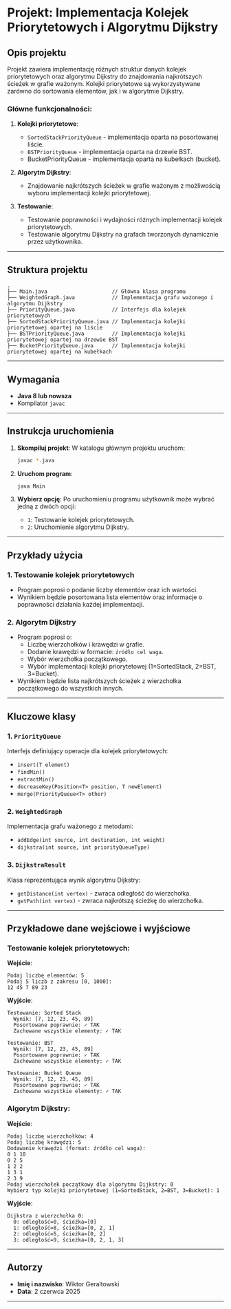 # Projekt: Implementacja Kolejek Priorytetowych i Algorytmu Dijkstry

## Opis projektu
Projekt zawiera implementację różnych struktur danych kolejek priorytetowych oraz algorytmu Dijkstry do znajdowania najkrótszych ścieżek w grafie ważonym. Kolejki priorytetowe są wykorzystywane zarówno do sortowania elementów, jak i w algorytmie Dijkstry. 

### Główne funkcjonalności:
1. **Kolejki priorytetowe**:
   - `SortedStackPriorityQueue` - implementacja oparta na posortowanej liście.
   - `BSTPriorityQueue` - implementacja oparta na drzewie BST.
   - BucketPriorityQueue - implementacja oparta na kubełkach (bucket).

2. **Algorytm Dijkstry**:
   - Znajdowanie najkrótszych ścieżek w grafie ważonym z możliwością wyboru implementacji kolejki priorytetowej.

3. **Testowanie**:
   - Testowanie poprawności i wydajności różnych implementacji kolejek priorytetowych.
   - Testowanie algorytmu Dijkstry na grafach tworzonych dynamicznie przez użytkownika.

---

## Struktura projektu
```
.
├── Main.java                     // Główna klasa programu
├── WeightedGraph.java            // Implementacja grafu ważonego i algorytmu Dijkstry
├── PriorityQueue.java            // Interfejs dla kolejek priorytetowych
├── SortedStackPriorityQueue.java // Implementacja kolejki priorytetowej opartej na liście
├── BSTPriorityQueue.java         // Implementacja kolejki priorytetowej opartej na drzewie BST
├── BucketPriorityQueue.java      // Implementacja kolejki priorytetowej opartej na kubełkach
```

---

## Wymagania
- **Java 8 lub nowsza**
- Kompilator `javac`

---

## Instrukcja uruchomienia

1. **Skompiluj projekt**:
   W katalogu głównym projektu uruchom:
   ```bash
   javac *.java
   ```

2. **Uruchom program**:
   ```bash
   java Main
   ```

3. **Wybierz opcję**:
   Po uruchomieniu programu użytkownik może wybrać jedną z dwóch opcji:
   - `1`: Testowanie kolejek priorytetowych.
   - `2`: Uruchomienie algorytmu Dijkstry.

---

## Przykłady użycia

### 1. Testowanie kolejek priorytetowych
- Program poprosi o podanie liczby elementów oraz ich wartości.
- Wynikiem będzie posortowana lista elementów oraz informacje o poprawności działania każdej implementacji.

### 2. Algorytm Dijkstry
- Program poprosi o:
  - Liczbę wierzchołków i krawędzi w grafie.
  - Dodanie krawędzi w formacie: `źródło cel waga`.
  - Wybór wierzchołka początkowego.
  - Wybór implementacji kolejki priorytetowej (1=SortedStack, 2=BST, 3=Bucket).
- Wynikiem będzie lista najkrótszych ścieżek z wierzchołka początkowego do wszystkich innych.

---

## Kluczowe klasy

### 1. **`PriorityQueue`**
Interfejs definiujący operacje dla kolejek priorytetowych:
- `insert(T element)`
- `findMin()`
- `extractMin()`
- `decreaseKey(Position<T> position, T newElement)`
- `merge(PriorityQueue<T> other)`

### 2. **`WeightedGraph`**
Implementacja grafu ważonego z metodami:
- `addEdge(int source, int destination, int weight)`
- `dijkstra(int source, int priorityQueueType)`

### 3. **`DijkstraResult`**
Klasa reprezentująca wynik algorytmu Dijkstry:
- `getDistance(int vertex)` - zwraca odległość do wierzchołka.
- `getPath(int vertex)` - zwraca najkrótszą ścieżkę do wierzchołka.

---

## Przykładowe dane wejściowe i wyjściowe

### Testowanie kolejek priorytetowych:
**Wejście**:
```
Podaj liczbę elementów: 5
Podaj 5 liczb z zakresu [0, 1000]:
12 45 7 89 23
```

**Wyjście**:
```
Testowanie: Sorted Stack
  Wynik: [7, 12, 23, 45, 89]
  Posortowane poprawnie: ✓ TAK
  Zachowane wszystkie elementy: ✓ TAK

Testowanie: BST
  Wynik: [7, 12, 23, 45, 89]
  Posortowane poprawnie: ✓ TAK
  Zachowane wszystkie elementy: ✓ TAK

Testowanie: Bucket Queue
  Wynik: [7, 12, 23, 45, 89]
  Posortowane poprawnie: ✓ TAK
  Zachowane wszystkie elementy: ✓ TAK
```

### Algorytm Dijkstry:
**Wejście**:
```
Podaj liczbę wierzchołków: 4
Podaj liczbę krawędzi: 5
Dodawanie krawędzi (format: źródło cel waga):
0 1 10
0 2 5
1 2 2
1 3 1
2 3 9
Podaj wierzchołek początkowy dla algorytmu Dijkstry: 0
Wybierz typ kolejki priorytetowej (1=SortedStack, 2=BST, 3=Bucket): 1
```

**Wyjście**:
```
Dijkstra z wierzchołka 0:
  0: odległość=0, ścieżka=[0]
  1: odległość=8, ścieżka=[0, 2, 1]
  2: odległość=5, ścieżka=[0, 2]
  3: odległość=9, ścieżka=[0, 2, 1, 3]
```

---

## Autorzy
- **Imię i nazwisko**: Wiktor Geraltowski
- **Data**: 2 czerwca 2025

---

